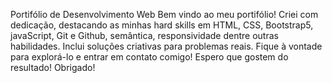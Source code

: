 Portifólio de Desenvolvimento Web
Bem vindo ao meu portifólio! 
Criei com dedicação, destacando as minhas hard skills em HTML, CSS, Bootstrap5, javaScript, Git e Github, semântica, responsividade dentre outras habilidades.
Inclui soluções criativas para problemas reais.
Fique à vontade para explorá-lo e entrar em contato comigo! Espero que gostem do resultado! Obrigado!